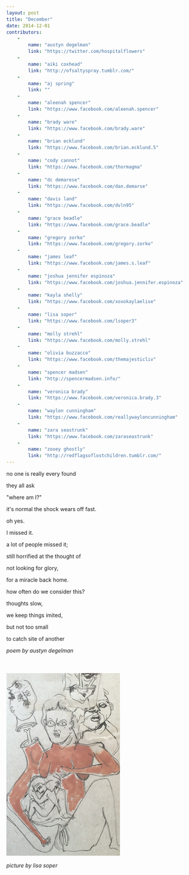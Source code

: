 ```yaml
---
layout: post
title: "December"
date: 2014-12-01
contributors:
    -
        name: "austyn degelman"
        link: "https://twitter.com/hospitalflowers"
    -
        name: "aiki coxhead"
        link: "http://ofsaltyspray.tumblr.com/"
    -
        name: "aj spring"
        link: ""
    -
        name: "aleenah spencer"
        link: "https://www.facebook.com/aleenah.spencer"
    -
        name: "brady ware"
        link: "https://www.facebook.com/brady.ware"
    -
        name: "brian ecklund"
        link: "https://www.facebook.com/brian.ecklund.5"
    -
        name: "cody cannot"
        link: "https://www.facebook.com/thormagma"
    -
        name: "dc demarese"
        link: "https://www.facebook.com/dan.demarse"
    -
        name: "davis land"
        link: "https://www.facebook.com/dvln95"
    -
        name: "grace beadle"
        link: "https://www.facebook.com/grace.beadle"
    -
        name: "gregory zorko"
        link: "https://www.facebook.com/gregory.zorko"
    -
        name: "james leaf"
        link: "https://www.facebook.com/james.s.leaf"
    -
        name: "joshua jennifer espinoza"
        link: "https://www.facebook.com/joshua.jennifer.espinoza"
    -
        name: "kayla shelly"
        link: "https://www.facebook.com/xoxokaylaelise"
    -
        name: "lisa soper"
        link: "https://www.facebook.com/lsoper3"
    -
        name: "molly strehl"
        link: "https://www.facebook.com/molly.strehl"
    -
        name: "olivia buzzacco"
        link: "https://www.facebook.com/themajesticliv"
    -
        name: "spencer madsen"
        link: "http://spencermadsen.info/"
    -
        name: "veronica brady"
        link: "https://www.facebook.com/veronica.brady.3"
    -
        name: "waylon cunningham"
        link: "https://www.facebook.com/reallywayloncunningham"
    -
        name: "zara seastrunk"
        link: "https://www.facebook.com/zaraseastrunk"
    -
        name: "zooey ghostly"
        link: "http://redflagsoflostchildren.tumblr.com/"
---
```



no one is really every found

they all ask

"where am I?"

it's normal the shock wears off fast.

oh yes.

I missed it.

a lot of people missed it;

still horrified at the thought of

not looking for glory,

for a miracle back home.

how often do we consider this?

thoughts slow,

we keep things imited,

but not too small

to catch site of another


*poem by austyn degelman*
<br><br><br><br>
![](/post_images/lisa_dec.png)

*picture by lisa soper*